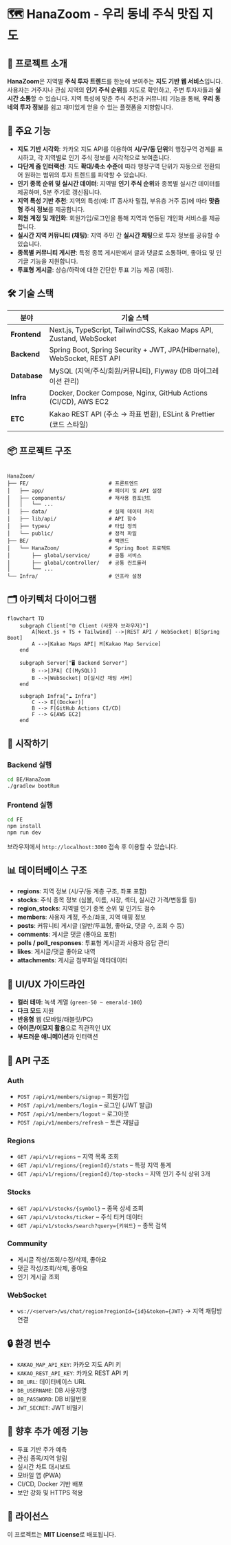 # 🗺️ HanaZoom - 우리 동네 주식 맛집 지도

## 📝 프로젝트 소개

**HanaZoom**은 지역별 **주식 투자 트렌드**를 한눈에 보여주는 **지도 기반 웹 서비스**입니다. 사용자는 거주지나 관심 지역의 **인기 주식 순위**를 지도로 확인하고, 주변 투자자들과 **실시간 소통**할 수 있습니다. 지역 특성에 맞춘 주식 추천과 커뮤니티 기능을 통해, **우리 동네의 투자 정보**를 쉽고 재미있게 얻을 수 있는 플랫폼을 지향합니다.

## 🌟 주요 기능

- **지도 기반 시각화**: 카카오 지도 API를 이용하여 **시/구/동 단위**의 행정구역 경계를 표시하고, 각 지역별로 인기 주식 정보를 시각적으로 보여줍니다.
- **다단계 줌 인터랙션**: 지도 **확대/축소 수준**에 따라 행정구역 단위가 자동으로 전환되어 원하는 범위의 투자 트렌드를 파악할 수 있습니다.
- **인기 종목 순위 및 실시간 데이터**: 지역별 **인기 주식 순위**와 종목별 실시간 데이터를 제공하며, 5분 주기로 갱신됩니다.
- **지역 특성 기반 추천**: 지역의 특성(예: IT 종사자 밀집, 부유층 거주 등)에 따라 **맞춤형 주식 정보**를 제공합니다.
- **회원 계정 및 개인화**: 회원가입/로그인을 통해 지역과 연동된 개인화 서비스를 제공합니다.
- **실시간 지역 커뮤니티 (채팅)**: 지역 주민 간 **실시간 채팅**으로 투자 정보를 공유할 수 있습니다.
- **종목별 커뮤니티 게시판**: 특정 종목 게시판에서 글과 댓글로 소통하며, 좋아요 및 인기글 기능을 지원합니다.
- **투표형 게시글**: 상승/하락에 대한 간단한 투표 기능 제공 (예정).

## 🛠 기술 스택

| 분야         | 기술 스택                                                               |
| ------------ | ----------------------------------------------------------------------- |
| **Frontend** | Next.js, TypeScript, TailwindCSS, Kakao Maps API, Zustand, WebSocket    |
| **Backend**  | Spring Boot, Spring Security + JWT, JPA(Hibernate), WebSocket, REST API |
| **Database** | MySQL (지역/주식/회원/커뮤니티), Flyway (DB 마이그레이션 관리)          |
| **Infra**    | Docker, Docker Compose, Nginx, GitHub Actions (CI/CD), AWS EC2          |
| **ETC**      | Kakao REST API (주소 → 좌표 변환), ESLint & Prettier (코드 스타일)      |

## 📦 프로젝트 구조

```

HanaZoom/
├── FE/                          # 프론트엔드
│   ├── app/                     # 페이지 및 API 설정
│   ├── components/              # 재사용 컴포넌트
│   │   └── ...
│   ├── data/                    # 실제 데이터 처리
│   ├── lib/api/                 # API 함수
│   ├── types/                   # 타입 정의
│   └── public/                  # 정적 파일
├── BE/                          # 백엔드
│   └── HanaZoom/                # Spring Boot 프로젝트
│       ├── global/service/      # 공통 서비스
│       ├── global/controller/   # 공통 컨트롤러
│       └── ...
└── Infra/                       # 인프라 설정

```

## 🗂 아키텍처 다이어그램

```mermaid
flowchart TD
    subgraph Client["🌐 Client (사용자 브라우저)"]
        A[Next.js + TS + Tailwind] -->|REST API / WebSocket| B[Spring Boot]
        A -->|Kakao Maps API| M[Kakao Map Service]
    end

    subgraph Server["🖥 Backend Server"]
        B -->|JPA| C[(MySQL)]
        B -->|WebSocket| D[실시간 채팅 서버]
    end

    subgraph Infra["☁ Infra"]
        C --> E[(Docker)]
        B --> F[GitHub Actions CI/CD]
        F --> G[AWS EC2]
    end
```

## 🚀 시작하기

### Backend 실행

```bash
cd BE/HanaZoom
./gradlew bootRun
```

### Frontend 실행

```bash
cd FE
npm install
npm run dev
```

브라우저에서 `http://localhost:3000` 접속 후 이용할 수 있습니다.

## 📊 데이터베이스 구조

- **regions**: 지역 정보 (시/구/동 계층 구조, 좌표 포함)
- **stocks**: 주식 종목 정보 (심볼, 이름, 시장, 섹터, 실시간 가격/변동률 등)
- **region_stocks**: 지역별 인기 종목 순위 및 인기도 점수
- **members**: 사용자 계정, 주소/좌표, 지역 매핑 정보
- **posts**: 커뮤니티 게시글 (일반/투표형, 좋아요, 댓글 수, 조회 수 등)
- **comments**: 게시글 댓글 (좋아요 포함)
- **polls / poll_responses**: 투표형 게시글과 사용자 응답 관리
- **likes**: 게시글/댓글 좋아요 내역
- **attachments**: 게시글 첨부파일 메타데이터

## 🎨 UI/UX 가이드라인

- **컬러 테마**: 녹색 계열 (`green-50 ~ emerald-100`)
- **다크 모드** 지원
- **반응형** 웹 (모바일/태블릿/PC)
- **아이콘/이모지 활용**으로 직관적인 UX
- **부드러운 애니메이션**과 인터랙션

## 📝 API 구조

### Auth

- `POST /api/v1/members/signup` – 회원가입
- `POST /api/v1/members/login` – 로그인 (JWT 발급)
- `POST /api/v1/members/logout` – 로그아웃
- `POST /api/v1/members/refresh` – 토큰 재발급

### Regions

- `GET /api/v1/regions` – 지역 목록 조회
- `GET /api/v1/regions/{regionId}/stats` – 특정 지역 통계
- `GET /api/v1/regions/{regionId}/top-stocks` – 지역 인기 주식 상위 3개

### Stocks

- `GET /api/v1/stocks/{symbol}` – 종목 상세 조회
- `GET /api/v1/stocks/ticker` – 주식 티커 데이터
- `GET /api/v1/stocks/search?query={키워드}` – 종목 검색

### Community

- 게시글 작성/조회/수정/삭제, 좋아요
- 댓글 작성/조회/삭제, 좋아요
- 인기 게시글 조회

### WebSocket

- `ws://<server>/ws/chat/region?regionId={id}&token={JWT}`
  → 지역 채팅방 연결

## 🔒 환경 변수

- `KAKAO_MAP_API_KEY`: 카카오 지도 API 키
- `KAKAO_REST_API_KEY`: 카카오 REST API 키
- `DB_URL`: 데이터베이스 URL
- `DB_USERNAME`: DB 사용자명
- `DB_PASSWORD`: DB 비밀번호
- `JWT_SECRET`: JWT 비밀키

## 🔮 향후 추가 예정 기능

- 투표 기반 주가 예측
- 관심 종목/지역 알림
- 실시간 차트 대시보드
- 모바일 앱 (PWA)
- CI/CD, Docker 기반 배포
- 보안 강화 및 HTTPS 적용

## 📄 라이선스

이 프로젝트는 **MIT License**로 배포됩니다.
